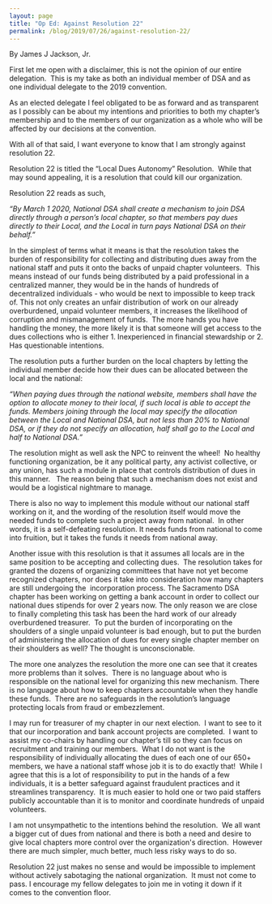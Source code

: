 ```yaml
---
layout: page
title: "Op Ed: Against Resolution 22"
permalink: /blog/2019/07/26/against-resolution-22/
---
```


By James J Jackson, Jr.

First let me open with a disclaimer, this is not the opinion of our entire delegation.  This is my take as both an individual member of DSA and as one individual delegate to the 2019 convention.

As an elected delegate I feel obligated to be as forward and as transparent as I possibly can be about my intentions and priorities to both my chapter’s membership and to the members of our organization as a whole who will be affected by our decisions at the convention.

With all of that said, I want everyone to know that I am strongly against resolution 22.

Resolution 22 is titled the “Local Dues Autonomy” Resolution.  While that may sound appealing, it is a resolution that could kill our organization.

Resolution 22 reads as such,

*“By March 1 2020, National DSA shall create a mechanism to join DSA directly through a person’s local chapter, so that members pay dues directly to their Local, and the Local in turn pays National DSA on their behalf.”*

In the simplest of terms what it means is that the resolution takes the burden of responsibility for collecting and distributing dues away from the national staff and puts it onto the backs of unpaid chapter volunteers.  This means instead of our funds being distributed by a paid professional in a centralized manner, they would be in the hands of hundreds of decentralized individuals - who would be next to impossible to keep track of.  This not only creates an unfair distribution of work on our already overburdened, unpaid volunteer members, it increases the likelihood of corruption and mismanagement of funds.  The more hands you have handling the money, the more likely it is that someone will get access to the dues collections who is either 1. Inexperienced in financial stewardship or 2. Has questionable intentions.

The resolution puts a further burden on the local chapters by letting the individual member decide how their dues can be allocated between the local and the national:

*“When paying dues through the national website, members shall have the option to allocate money to their local, if such local is able to accept the funds. Members joining through the local may specify the allocation between the Local and National DSA, but not less than 20% to National DSA, or if they do not specify an allocation, half shall go to the Local and half to National DSA.”*

The resolution might as well ask the NPC to reinvent the wheel!  No healthy functioning organization, be it any political party, any activist collective, or any union, has such a module in place that controls distribution of dues in this manner.   The reason being that such a mechanism does not exist and would be a logistical nightmare to manage.

There is also no way to implement this module without our national staff working on it, and the wording of the resolution itself would move the needed funds to complete such a project away from national.  In other words, it is a self-defeating resolution.  It needs funds from national to come into fruition, but it takes the funds it needs from national away.

Another issue with this resolution is that it assumes all locals are in the same position to be accepting and collecting dues.  The resolution takes for granted the dozens of organizing committees that have not yet become recognized chapters, nor does it take into consideration how many chapters are still undergoing the  incorporation process.  The Sacramento DSA chapter has been working on getting a bank account in order to collect our national dues stipends for over 2 years now.  The only reason we are close to finally completing this task has been the hard work of our already overburdened treasurer.  To put the burden of incorporating on the shoulders of a single unpaid volunteer is bad enough, but to put the burden of administering the allocation of dues for every single chapter member on their shoulders as well?  The thought is unconscionable.

The more one analyzes the resolution the more one can see that it creates more problems than it solves.  There is no language about who is responsible on the national level for organizing this new mechanism.  There is no language about how to keep chapters accountable when they handle these funds.  There are no safeguards in the resolution’s language protecting locals from fraud or embezzlement.

I may run for treasurer of my chapter in our next election.  I want to see to it that our incorporation and bank account projects are completed.  I want to assist my co-chairs by handling our chapter’s till so they can focus on recruitment and training our members.  What I do not want is the responsibility of individually allocating the dues of each one of our 650+ members, we have a national staff whose job it is to do exactly that!  While I agree that this is a lot of responsibility to put in the hands of a few individuals, it is a better safeguard against fraudulent practices and it streamlines transparency.  It is much easier to hold one or two paid staffers publicly accountable than it is to monitor and coordinate hundreds of unpaid volunteers.

I am not unsympathetic to the intentions behind the resolution.  We all want a bigger cut of dues from national and there is both a need and desire to give local chapters more control over the organization's direction.  However there are much simpler, much better, much less risky ways to do so.

Resolution 22 just makes no sense and would be impossible to implement without actively sabotaging the national organization.  It must not come to pass.  I encourage my fellow delegates to join me in voting it down if it comes to the convention floor.
